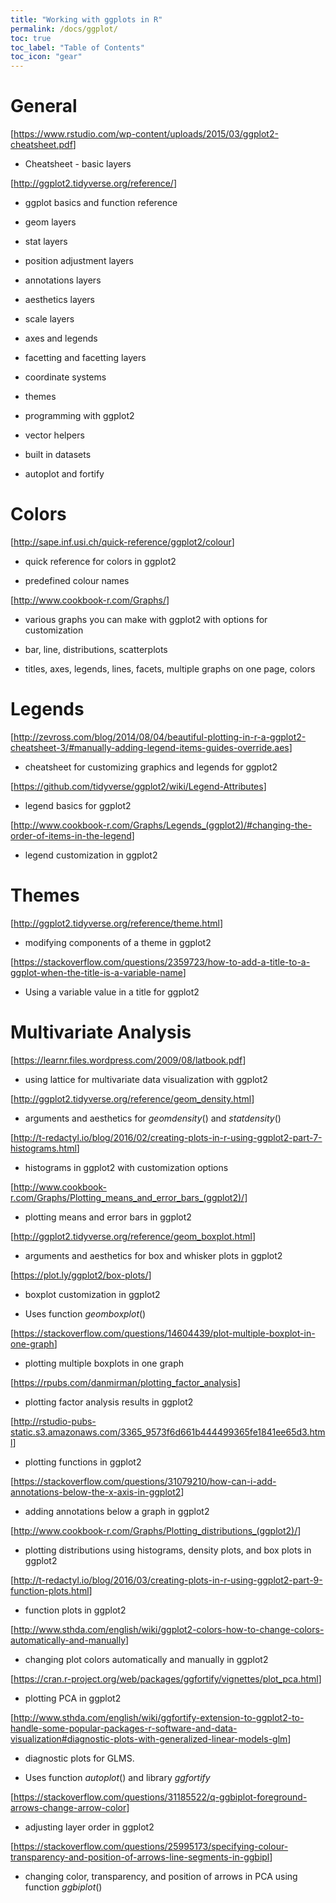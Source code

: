 ```yaml
---
title: "Working with ggplots in R"
permalink: /docs/ggplot/
toc: true
toc_label: "Table of Contents"
toc_icon: "gear"
---
```



# General


\[<https://www.rstudio.com/wp-content/uploads/2015/03/ggplot2-cheatsheet.pdf>\]

-   Cheatsheet - basic layers

\[<http://ggplot2.tidyverse.org/reference/>\]

-   ggplot basics and function reference

-   geom layers

-   stat layers

-   position adjustment layers

-   annotations layers

-   aesthetics layers

-   scale layers

-   axes and legends

-   facetting and facetting layers

-   coordinate systems

-   themes

-   programming with ggplot2

-   vector helpers

-   built in datasets

-   autoplot and fortify


# Colors

\[<http://sape.inf.usi.ch/quick-reference/ggplot2/colour>\]

-   quick reference for colors in ggplot2

-   predefined colour names

\[<http://www.cookbook-r.com/Graphs/>\]

-   various graphs you can make with ggplot2 with options for customization

-   bar, line, distributions, scatterplots

-   titles, axes, legends, lines, facets, multiple graphs on one page, colors

# Legends

\[<http://zevross.com/blog/2014/08/04/beautiful-plotting-in-r-a-ggplot2-cheatsheet-3/#manually-adding-legend-items-guides-override.aes>\]

-   cheatsheet for customizing graphics and legends for ggplot2

\[<https://github.com/tidyverse/ggplot2/wiki/Legend-Attributes>\]

-   legend basics for ggplot2

\[<http://www.cookbook-r.com/Graphs/Legends_(ggplot2)/#changing-the-order-of-items-in-the-legend>\]

-   legend customization in ggplot2


# Themes

\[<http://ggplot2.tidyverse.org/reference/theme.html>\]

-   modifying components of a theme in ggplot2

\[<https://stackoverflow.com/questions/2359723/how-to-add-a-title-to-a-ggplot-when-the-title-is-a-variable-name>\]

-   Using a variable value in a title for ggplot2

# Multivariate Analysis

\[<https://learnr.files.wordpress.com/2009/08/latbook.pdf>\]

-   using lattice for multivariate data visualization with ggplot2

\[<http://ggplot2.tidyverse.org/reference/geom_density.html>\]

-   arguments and aesthetics for *geomdensity*() and *statdensity*()

\[<http://t-redactyl.io/blog/2016/02/creating-plots-in-r-using-ggplot2-part-7-histograms.html>\]

-   histograms in ggplot2 with customization options

\[<http://www.cookbook-r.com/Graphs/Plotting_means_and_error_bars_(ggplot2)/>\]

-   plotting means and error bars in ggplot2

\[<http://ggplot2.tidyverse.org/reference/geom_boxplot.html>\]

-   arguments and aesthetics for box and whisker plots in ggplot2

\[<https://plot.ly/ggplot2/box-plots/>\]

-   boxplot customization in ggplot2

-   Uses function *geomboxplot*()

\[<https://stackoverflow.com/questions/14604439/plot-multiple-boxplot-in-one-graph>\]

-   plotting multiple boxplots in one graph

\[<https://rpubs.com/danmirman/plotting_factor_analysis>\]

-   plotting factor analysis results in ggplot2

\[<http://rstudio-pubs-static.s3.amazonaws.com/3365_9573f6d661b444499365fe1841ee65d3.html>\]

-   plotting functions in ggplot2

\[<https://stackoverflow.com/questions/31079210/how-can-i-add-annotations-below-the-x-axis-in-ggplot2>\]

-   adding annotations below a graph in ggplot2

\[<http://www.cookbook-r.com/Graphs/Plotting_distributions_(ggplot2)/>\]

-   plotting distributions using histograms, density plots, and box plots in ggplot2

\[<http://t-redactyl.io/blog/2016/03/creating-plots-in-r-using-ggplot2-part-9-function-plots.html>\]

-   function plots in ggplot2

\[<http://www.sthda.com/english/wiki/ggplot2-colors-how-to-change-colors-automatically-and-manually>\]

-   changing plot colors automatically and manually in ggplot2

\[<https://cran.r-project.org/web/packages/ggfortify/vignettes/plot_pca.html>\]

-   plotting PCA in ggplot2

\[<http://www.sthda.com/english/wiki/ggfortify-extension-to-ggplot2-to-handle-some-popular-packages-r-software-and-data-visualization#diagnostic-plots-with-generalized-linear-models-glm>\]

-   diagnostic plots for GLMS.

-   Uses function *autoplot*() and library *ggfortify*

\[<https://stackoverflow.com/questions/31185522/q-ggbiplot-foreground-arrows-change-arrow-color>\]

-   adjusting layer order in ggplot2

\[<https://stackoverflow.com/questions/25995173/specifying-colour-transparency-and-position-of-arrows-line-segments-in-ggbipl>\]

-   changing color, transparency, and position of arrows in PCA using function *ggbiplot*()

